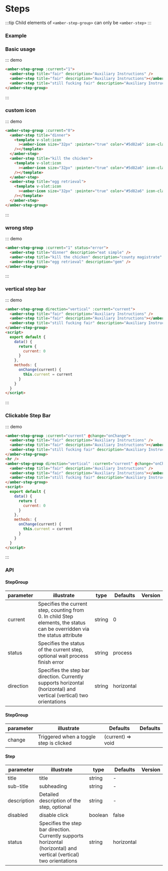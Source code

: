 # Steps 

:::tip
Child elements of `<amber-step-group>` can only be `<amber-step>`
:::

### Example

### Basic usage

::: demo

```html
<amber-step-group :current="1">
  <amber-step title="fair" description="Auxiliary Instructions" />
  <amber-step title="fair" description="Auxiliary Instructions"></amber-step>
  <amber-step title="still fucking fair" description="Auxiliary Instructions" />
</amber-step-group>
```

:::

### custom icon

::: demo

```html
<amber-step-group :current="0">
  <amber-step title="dinner">
    <template v-slot:icon
      ><amber-icon size="32px" :pointer="true" color="#5d82a6" icon-class="a-putongshipin3x"
    /></template>
  </amber-step>
  <amber-step title="kill the chicken">
    <template v-slot:icon
      ><amber-icon size="32px" :pointer="true" color="#5d82a6" icon-class="a-zhongxichengyao3x"
    /></template>
  </amber-step>
  <amber-step title="egg retrieval">
    <template v-slot:icon
      ><amber-icon size="32px" :pointer="true" color="#5d82a6" icon-class="a-bianzu313x"
    /></template>
  </amber-step>
</amber-step-group>
```

:::

### wrong step

::: demo

```html
<amber-step-group :current="1" status="error">
  <amber-step title="dinner" description="eat simple" />
  <amber-step title="kill the chicken" description="county magistrate" />
  <amber-step title="egg retrieval" description="gem" />
</amber-step-group>
```

:::

### vertical step bar

::: demo

```html
<amber-step-group direction="vertical" :current="current">
  <amber-step title="fair" description="Auxiliary Instructions" />
  <amber-step title="fair" description="Auxiliary Instructions"></amber-step>
  <amber-step title="still fucking fair" description="Auxiliary Instructions" />
</amber-step-group>
<script>
  export default {
    data() {
      return {
        current: 0
      }
    },
    methods: {
      onChange(current) {
        this.current = current
      }
    }
  }
</script>
```

:::

### Clickable Step Bar

::: demo

```html
<amber-step-group :current="current" @change="onChange">
  <amber-step title="fair" description="Auxiliary Instructions" />
  <amber-step title="fair" description="Auxiliary Instructions"></amber-step>
  <amber-step title="still fucking fair" description="Auxiliary Instructions" />
</amber-step-group>
<hr />
<amber-step-group direction="vertical" :current="current" @change="onChange">
  <amber-step title="fair" description="Auxiliary Instructions" />
  <amber-step title="fair" description="Auxiliary Instructions"></amber-step>
  <amber-step title="still fucking fair" description="Auxiliary Instructions" />
</amber-step-group>
<script>
  export default {
    data() {
      return {
        current: 0
      }
    },
    methods: {
      onChange(current) {
        this.current = current
      }
    }
  }
</script>
```

:::

### API

#### StepGroup

| parameter | illustrate                                                                                                                 | type   | Defaults   | Version |
| --------- | -------------------------------------------------------------------------------------------------------------------------- | ------ | ---------- | ------- |
| current   | Specifies the current step, counting from 0. In child Step elements, the status can be overridden via the status attribute | string | 0          |         |
| status    | Specifies the status of the current step, optional wait process finish error                                               | string | process    |         |
| direction | Specifies the step bar direction. Currently supports horizontal (horizontal) and vertical (vertical) two orientations      | string | horizontal |         |

#### StepGroup

| parameter | illustrate                              | Defaults          | Defaults |
| --------- | --------------------------------------- | ----------------- | -------- |
| change    | Triggered when a toggle step is clicked | (current) => void |          |

#### Step

| parameter   | illustrate                                                                                                            | type    | Defaults   | Version |
| ----------- | --------------------------------------------------------------------------------------------------------------------- | ------- | ---------- | ------- |
| title       | title                                                                                                                 | string  | -          |         |
| sub-title   | subheading                                                                                                            | string  | -          |         |
| description | Detailed description of the step, optional                                                                            | string  | -          |         |
| disabled    | disable click                                                                                                         | boolean | false      |         |
| status      | Specifies the step bar direction. Currently supports horizontal (horizontal) and vertical (vertical) two orientations | string  | horizontal |         |
